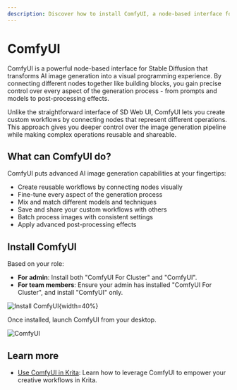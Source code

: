 ```yaml
---
description: Discover how to install ComfyUI, a node-based interface for Stable Diffusion, with ease in Olares. Create reusable workflows, fine-tune image generation, and apply advanced post-processing effects.
---
```

# ComfyUI

ComfyUI is a powerful node-based interface for Stable Diffusion that transforms AI image generation into a visual programming experience. By connecting different nodes together like building blocks, you gain precise control over every aspect of the generation process - from prompts and models to post-processing effects.

Unlike the straightforward interface of SD Web UI, ComfyUI lets you create custom workflows by connecting nodes that represent different operations. This approach gives you deeper control over the image generation pipeline while making complex operations reusable and shareable.

## What can ComfyUI do?
ComfyUI puts advanced AI image generation capabilities at your fingertips:

* Create reusable workflows by connecting nodes visually
* Fine-tune every aspect of the generation process
* Mix and match different models and techniques
* Save and share your custom workflows with others
* Batch process images with consistent settings
* Apply advanced post-processing effects

## Install ComfyUI

Based on your role:
* **For admin**: Install both "ComfyUI For Cluster" and "ComfyUI".
* **For team members**: Ensure your admin has installed "ComfyUI For Cluster", and install "ComfyUI" only.

![Install ComfyUI](/images/manual/tutorials/install-comfyui.png){width=40%}

Once installed, launch ComfyUI from your desktop.

![ComfyUI](/images/manual/use-cases/comfyui.png#bordered)

## Learn more
- [Use ComfyUI in Krita](../tutorials/comfyui-for-krita.md): Learn how to leverage ComfyUI to empower your creative workflows in Krita.